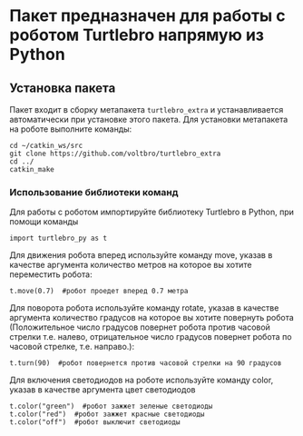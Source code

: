 # Пакет предназначен для работы с роботом Turtlebro напрямую из Python

## Установка пакета

Пакет входит в сборку метапакета `turtlebro_extra` и устанавливается автоматически при установке этого пакета. Для установки метапакета на роботе выполните команды:

```
cd ~/catkin_ws/src
git clone https://github.com/voltbro/turtlebro_extra
cd ../
catkin_make
```

### Использование библиотеки команд

Для работы с роботом импортируйте библиотеку Turtlebro в Python, при помощи команды
``` 
import turtlebro_py as t
```

Для движения робота вперед используйте команду move, указав в качестве аргумента количество метров на которое вы хотите переместить робота:

```
t.move(0.7)  #робот проедет вперед 0.7 метра
```

Для поворота робота используйте команду rotate, указав в качестве аргумента количество градусов на которое вы хотите повернуть робота
(Положительное число градусов повернет робота против часовой стрелки т.е. налево, отрицательное число градусов повернет робота по часовой стрелке, т.е. направо.):

```
t.turn(90)  #робот повернется против часовой стрелки на 90 градусов
```

Для включения светодиодов на роботе используйте команду color, указав в качестве аргумента цвет светодиодов

```
t.color("green")  #робот зажжет зеленые светодиоды
t.color("red")  #робот зажжет красные светодиоды
t.color("off")  #робот выключит светодиоды
```
